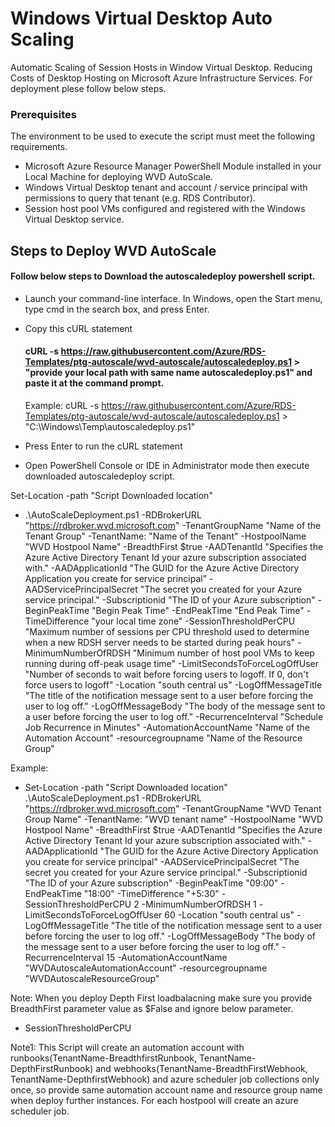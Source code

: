 # Windows Virtual Desktop Auto Scaling
Automatic Scaling of Session Hosts in Window Virtual Desktop. Reducing Costs of Desktop Hosting on Microsoft Azure Infrastructure Services. For deployment plese follow below steps.
### Prerequisites
The environment to be used to execute the script must meet the following requirements.

- Microsoft Azure Resource Manager PowerShell Module installed in your Local Machine for deploying WVD AutoScale.
- Windows Virtual Desktop tenant and account / service principal with permissions to query that tenant (e.g. RDS Contributor).
- Session host pool VMs configured and registered with the Windows Virtual Desktop service. 

## Steps to Deploy WVD AutoScale

#### Follow below steps to Download the autoscaledeploy powershell script.
- Launch your command-line interface. In Windows, open the Start menu, type cmd in the search box, and press Enter.
- Copy this cURL statement
    #### cURL -s https://raw.githubusercontent.com/Azure/RDS-Templates/ptg-autoscale/wvd-autoscale/autoscaledeploy.ps1 > "provide your local path with same name autoscaledeploy.ps1" and paste it at the command prompt.
    Example: cURL -s https://raw.githubusercontent.com/Azure/RDS-Templates/ptg-autoscale/wvd-autoscale/autoscaledeploy.ps1 > "C:\Windows\Temp\autoscaledeploy.ps1"

- Press Enter to run the cURL statement
- Open PowerShell Console or IDE in Administrator mode then execute downloaded autoscaledeploy script.

Set-Location -path "Script Downloaded location"
- .\AutoScaleDeployment.ps1 -RDBrokerURL "https://rdbroker.wvd.microsoft.com" -TenantGroupName "Name of the Tenant Group" -TenantName: "Name of the Tenant" -HostpoolName "WVD Hostpool Name" -BreadthFirst $true 
-AADTenantId "Specifies the Azure Active Directory Tenant Id your azure subscription associated with." -AADApplicationId "The GUID for the Azure Active Directory Application you create for service principal" -AADServicePrincipalSecret "The secret you created for your Azure service principal." -Subscriptionid "The ID of your Azure subscription" -BeginPeakTime "Begin Peak Time" -EndPeakTime "End Peak Time" -TimeDifference "your local time zone" -SessionThresholdPerCPU "Maximum number of sessions per CPU threshold used to determine when a new RDSH server needs to be started during peak hours" -MinimumNumberOfRDSH "Minimum number of host pool VMs to keep running during off-peak usage time" -LimitSecondsToForceLogOffUser "Number of seconds to wait before forcing users to logoff. If 0, don't force users to logoff" -Location "south central us" -LogOffMessageTitle "The title of the notification message sent to a user before forcing the user to log off." -LogOffMessageBody "The body of the message sent to a user before forcing the user to log off." -RecurrenceInterval "Schedule Job Recurrence in Minutes" 
-AutomationAccountName "Name of the Automation Account" -resourcegroupname "Name of the Resource Group"

Example:
- Set-Location -path "Script Downloaded location"
    .\AutoScaleDeployment.ps1 -RDBrokerURL "https://rdbroker.wvd.microsoft.com" -TenantGroupName "WVD Tenant Group Name" -TenantName: "WVD tenant name" -HostpoolName "WVD Hostpool Name" -BreadthFirst $true 
-AADTenantId "Specifies the Azure Active Directory Tenant Id your azure subscription associated with." -AADApplicationId "The GUID for the Azure Active Directory Application you create for service principal" -AADServicePrincipalSecret "The secret you created for your Azure service principal." -Subscriptionid "The ID of your Azure subscription" -BeginPeakTime "09:00" -EndPeakTime "18:00" -TimeDifference "+5:30" -SessionThresholdPerCPU 2 -MinimumNumberOfRDSH 1 -LimitSecondsToForceLogOffUser 60 -Location "south central us" -LogOffMessageTitle "The title of the notification message sent to a user before forcing the user to log off." -LogOffMessageBody "The body of the message sent to a user before forcing the user to log off." -RecurrenceInterval 15 
-AutomationAccountName "WVDAutoscaleAutomationAccount" -resourcegroupname "WVDAutoscaleResourceGroup"

Note: When you deploy Depth First loadbalacning make sure you provide BreadthFirst parameter value as $False and ignore below parameter.
- SessionThresholdPerCPU

Note1: This Script will create an automation account with runbooks(TenantName-BreadthfirstRunbook, TenantName-DepthFirstRunbook) and webhooks(TenantName-BreadthFirstWebhook, TenantName-DepthfirstWebhook) and azure scheduler job collections only once, so provide same automation account name and resource group name when deploy further instances. For each hostpool will create an azure scheduler job.
